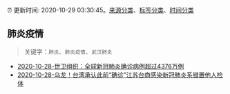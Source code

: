 :alarm_clock: 更新时间: 2020-10-29 03:30:45。[来源分类](../README.md)、[标签分类](../TAGS.md)、[时间分类](../TIMELINE.md)

## 肺炎疫情


> 关键字：`肺炎`、`肺炎疫情`、`武汉肺炎`



- [2020-10-28-世卫组织：全球新冠肺炎确诊病例超过4376万例](http://app.cctv.com/special/cportal/detail/arti/index.html?id=ArtiJ1PLgunW5WitYfUonVjY201029&isfromapp=1) 
- [2020-10-28-乌龙！台湾承认此前“确诊”江苏台商感染新冠肺炎系错置他人检体](http://app.cctv.com/special/cportal/detail/arti/index.html?id=ArtirVsAdARvoiIJbjrKYQ9b201028&isfromapp=1) 